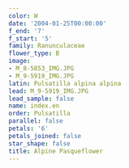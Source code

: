 ```yaml
---
color: W
date: '2004-01-25T00:00:00'
f_end: '7'
f_start: '5'
family: Ranunculaceae
flower_type: B
image:
- M_8-5853_IMG.JPG
- M_9-5919_IMG.JPG
latin: Pulsatilla alpina alpina
lead: M_9-5919_IMG.JPG
lead_sample: false
name: index.en
order: Pulsatilla
parallel: false
petals: '6'
petals_joined: false
star_shape: false
title: Alpine Pasqueflower
---
```

